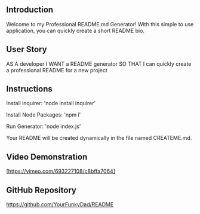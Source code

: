 ## Introduction
Welcome to my Professional README.md Generator! With this simple to use application, you can quickly create a short README bio. 

## User Story
AS A developer
I WANT a README generator
SO THAT I can quickly create a professional README for a new project

## Instructions
Install inquirer: 'node install inquirer'

Install Node Packages: 'npm i'

Run Generator: 'node index.js'

Your README will be created dynamically in the file named CREATEME.md. 

## Video Demonstration
[https://vimeo.com/693227108/c8bffa7064]

## GitHub Repository
https://github.com/YourFunkyDad/README
